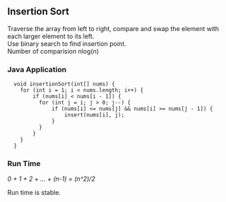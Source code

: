 ## Insertion Sort ##

Traverse the array from left to right, compare and swap the element with each larger element to its left.    
Use binary search to find insertion point.    
Number of comparision nlog(n)

### Java Application ###
```
  void insertionSort(int[] nums) {
    for (int i = 1; i < nums.length; i++) {
        if (nums[i] < nums[i - 1]) {
          for (int j = i; j > 0; j--) {
              if (nums[i] <= nums[j] && nums[i] >= nums[j - 1]) {
                  insert(nums[i], j);
              }
          }
        }
    }
  }
```

### Run Time ##
*0 + 1 + 2 + ... + (n-1) = (n^2)/2*     

Run time is stable.
